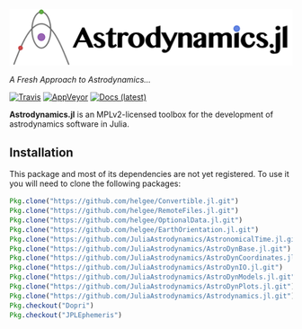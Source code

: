 ![Astrodynamics.jl](docs/src/assets/banner.png)

*A Fresh Approach to Astrodynamics...*

[![Travis][travis-badge]][travis-url] [![AppVeyor][appveyor-badge]][appveyor-url] [![Docs (latest)][docs-badge-latest]][docs-url-latest]


**Astrodynamics.jl** is an MPLv2-licensed toolbox for the development of astrodynamics software in Julia.

## Installation
This package and most of its dependencies are not yet registered.
To use it you will need to clone the following packages:

```julia
Pkg.clone("https://github.com/helgee/Convertible.jl.git")
Pkg.clone("https://github.com/helgee/RemoteFiles.jl.git")
Pkg.clone("https://github.com/helgee/OptionalData.jl.git")
Pkg.clone("https://github.com/helgee/EarthOrientation.jl.git")
Pkg.clone("https://github.com/JuliaAstrodynamics/AstronomicalTime.jl.git")
Pkg.clone("https://github.com/JuliaAstrodynamics/AstroDynBase.jl.git")
Pkg.clone("https://github.com/JuliaAstrodynamics/AstroDynCoordinates.jl.git")
Pkg.clone("https://github.com/JuliaAstrodynamics/AstroDynIO.jl.git")
Pkg.clone("https://github.com/JuliaAstrodynamics/AstroDynModels.jl.git")
Pkg.clone("https://github.com/JuliaAstrodynamics/AstroDynPlots.jl.git")
Pkg.clone("https://github.com/JuliaAstrodynamics/Astrodynamics.jl.git")
Pkg.checkout("Dopri")
Pkg.checkout("JPLEphemeris")
```


[travis-badge]: https://img.shields.io/travis/JuliaAstrodynamics/Astrodynamics.jl/master.svg?style=flat
[travis-url]: https://travis-ci.org/JuliaAstrodynamics/Astrodynamics.jl
[appveyor-badge]: https://ci.appveyor.com/api/projects/status/xa1aqu4t0m4whhbo?svg=true
[appveyor-url]: https://ci.appveyor.com/project/JuliaAstrodynamics/astrodynamics-jl
[docs-badge-latest]: https://img.shields.io/badge/docs-latest-blue.svg
[docs-url-latest]: https://juliaastrodynamics.github.io/Astrodynamics.jl/latest
<!-- [docs-badge-stable]: https://img.shields.io/badge/docs-stable-blue.svg -->
<!-- [docs-url-stable]: https://juliaastrodynamics.github.io/Astrodynamics.jl/stable -->
